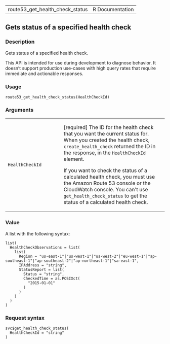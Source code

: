 <table style="width: 100%;">
<tbody>
<tr class="odd">
<td>route53_get_health_check_status</td>
<td style="text-align: right;">R Documentation</td>
</tr>
</tbody>
</table>

## Gets status of a specified health check

### Description

Gets status of a specified health check.

This API is intended for use during development to diagnose behavior. It
doesn’t support production use-cases with high query rates that require
immediate and actionable responses.

### Usage

    route53_get_health_check_status(HealthCheckId)

### Arguments

<table>
<colgroup>
<col style="width: 35%" />
<col style="width: 65%" />
</colgroup>
<tbody>
<tr class="odd">
<td><code
id="route53_get_health_check_status_:_HealthCheckId">HealthCheckId</code></td>
<td><p>[required] The ID for the health check that you want the current
status for. When you created the health check,
<code>create_health_check</code> returned the ID in the response, in the
<code>HealthCheckId</code> element.</p>
<p>If you want to check the status of a calculated health check, you
must use the Amazon Route 53 console or the CloudWatch console. You
can't use <code>get_health_check_status</code> to get the status of a
calculated health check.</p></td>
</tr>
</tbody>
</table>

### Value

A list with the following syntax:

    list(
      HealthCheckObservations = list(
        list(
          Region = "us-east-1"|"us-west-1"|"us-west-2"|"eu-west-1"|"ap-southeast-1"|"ap-southeast-2"|"ap-northeast-1"|"sa-east-1",
          IPAddress = "string",
          StatusReport = list(
            Status = "string",
            CheckedTime = as.POSIXct(
              "2015-01-01"
            )
          )
        )
      )
    )

### Request syntax

    svc$get_health_check_status(
      HealthCheckId = "string"
    )

